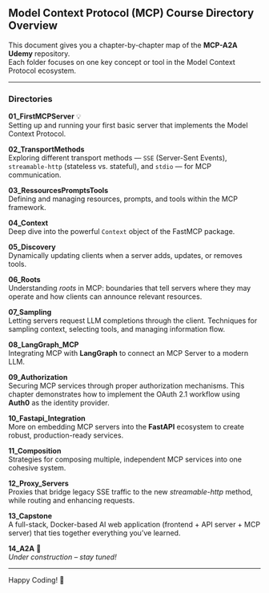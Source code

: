 ## Model Context Protocol (MCP) Course Directory Overview

This document gives you a chapter-by-chapter map of the **MCP-A2A Udemy** repository.  
Each folder focuses on one key concept or tool in the Model Context Protocol ecosystem.

---

### Directories

**01_FirstMCPServer** 💡  
Setting up and running your first basic server that implements the Model Context Protocol.

**02_TransportMethods**  
Exploring different transport methods — `SSE` (Server-Sent Events), `streamable-http` (stateless vs. stateful), and `stdio` — for MCP communication.

**03_RessourcesPromptsTools**  
Defining and managing resources, prompts, and tools within the MCP framework.

**04_Context**  
Deep dive into the powerful `Context` object of the FastMCP package.

**05_Discovery**  
Dynamically updating clients when a server adds, updates, or removes tools.

**06_Roots**  
Understanding *roots* in MCP: boundaries that tell servers where they may operate and how clients can announce relevant resources.

**07_Sampling**  
Letting servers request LLM completions through the client. Techniques for sampling context, selecting tools, and managing information flow.

**08_LangGraph_MCP**  
Integrating MCP with **LangGraph** to connect an MCP Server to a modern LLM.

**09_Authorization**  
Securing MCP services through proper authorization mechanisms. This chapter demonstrates how to implement the OAuth 2.1 workflow using **Auth0** as the identity provider.

**10_Fastapi_Integration**  
More on embedding MCP servers into the **FastAPI** ecosystem to create robust, production-ready services.

**11_Composition**  
Strategies for composing multiple, independent MCP services into one cohesive system.

**12_Proxy_Servers**  
Proxies that bridge legacy SSE traffic to the new *streamable-http* method, while routing and enhancing requests.

**13_Capstone**  
A full-stack, Docker-based AI web application (frontend + API server + MCP server) that ties together everything you’ve learned.

**14_A2A** 🚧  
*Under construction – stay tuned!*

---

Happy Coding! 🎉